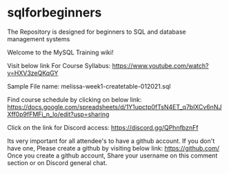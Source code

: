 # sqlforbeginners
The Repository is designed for beginners to SQL and database management systems

Welcome to the MySQL Training wiki!

Visit below link For Course Syllabus:
https://www.youtube.com/watch?v=HXV3zeQKqGY

Sample File name: melissa-week1-createtable-012021.sql

Find course schedule by clicking on below link:
https://docs.google.com/spreadsheets/d/1Y1upctp0fTsN4ET_q7blXCv6nNJXff0p9fFMFi_n_lo/edit?usp=sharing

Click on the link for Discord access: https://discord.gg/QPhnfbznFf

Its very important for all attendee's to have a github account. If you don't have one, Please create a github by visiting below link:
https://github.com/
Once you create a github account, Share your username on this comment section or on Discord general chat.




